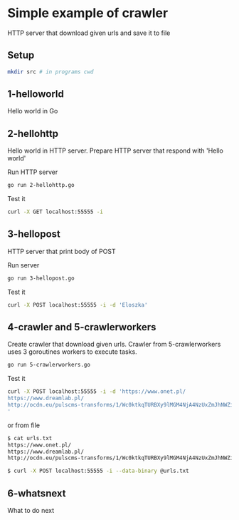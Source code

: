 # Simple example of crawler
HTTP server that download given urls and save it to file

## Setup 
```bash
mkdir src # in programs cwd
```
## 1-helloworld
Hello world in Go

##  2-hellohttp
Hello world in HTTP server. Prepare HTTP server that respond with 'Hello world'

Run HTTP server

```bash
go run 2-hellohttp.go
```

Test it

```bash
curl -X GET localhost:55555 -i
```

## 3-hellopost
HTTP server that print body of POST

Run server

```bash
go run 3-hellopost.go
```

Test it

```bash
curl -X POST localhost:55555 -i -d 'Eloszka'
```

## 4-crawler and 5-crawlerworkers

Create crawler that download given urls. Crawler from 5-crawlerworkers uses 3 goroutines workers to execute tasks.

```bash
go run 5-crawlerworkers.go
```

Test it

```bash
curl -X POST localhost:55555 -i -d 'https://www.onet.pl/
https://www.dreamlab.pl/
http://ocdn.eu/pulscms-transforms/1/Wc0ktkqTURBXy9lMGM4NjA4NzUxZmJhNWZiYWFkYzI5OTY0NTFmOGVlNC5qcGVnkpUDWQDNFlTNDuOTBV87 
'
```

or from file

```bash
$ cat urls.txt
https://www.onet.pl/
https://www.dreamlab.pl/
http://ocdn.eu/pulscms-transforms/1/Wc0ktkqTURBXy9lMGM4NjA4NzUxZmJhNWZiYWFkYzI5OTY0NTFmOGVlNC5qcGVnkpUDWQDNFlTNDuOTBV87 

$ curl -X POST localhost:55555 -i --data-binary @urls.txt

```

## 6-whatsnext

What to do next
